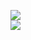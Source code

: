 [![](https://img.shields.io/badge/Made%20With-Github%20Spray-lightgrey.svg?style=for-the-badge&logo=github)](https://github.com/Annihil/github-spray#8552)  
[![](https://i.imgur.com/2DrTn0Z.gif)](https://github.com/Annihil/github-spray)